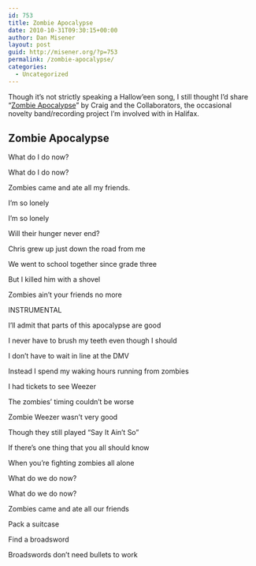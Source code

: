 ```yaml
---
id: 753
title: Zombie Apocalypse
date: 2010-10-31T09:30:15+00:00
author: Dan Misener
layout: post
guid: http://misener.org/?p=753
permalink: /zombie-apocalypse/
categories:
  - Uncategorized
---
```

Though it&#8217;s not strictly speaking a Hallow&#8217;een song, I still thought I&#8217;d share &#8220;[Zombie Apocalypse](http://craigandthecollaborators.bandcamp.com/track/zombie-apocalypse)&#8221; by Craig and the Collaborators, the occasional novelty band/recording project I&#8217;m involved with in Halifax.

</object>

## Zombie Apocalypse

What do I do now?
  
What do I do now?
  
Zombies came and ate all my friends. 

I&#8217;m so lonely
  
I&#8217;m so lonely
  
Will their hunger never end? 

Chris grew up just down the road from me
  
We went to school together since grade three
  
But I killed him with a shovel
  
Zombies ain&#8217;t your friends no more 

INSTRUMENTAL 

I&#8217;ll admit that parts of this apocalypse are good
  
I never have to brush my teeth even though I should
  
I don&#8217;t have to wait in line at the DMV
  
Instead I spend my waking hours running from zombies 

I had tickets to see Weezer
  
The zombies&#8217; timing couldn&#8217;t be worse 

Zombie Weezer wasn&#8217;t very good
  
Though they still played &#8220;Say It Ain&#8217;t So&#8221; 

If there&#8217;s one thing that you all should know
  
When you&#8217;re fighting zombies all alone 

What do we do now?
  
What do we do now?
  
Zombies came and ate all our friends 

Pack a suitcase
  
Find a broadsword
  
Broadswords don&#8217;t need bullets to work